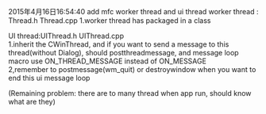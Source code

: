 2015年4月16日16:54:40
  add mfc  worker thread and ui thread 
  worker thread : Thread.h  Thread.cpp 
    1.worker thread has packaged in a class

  UI  thread:UIThread.h  UIThread.cpp   
  	1.inherit the CWinThread, and if you want to send a message to this thread(without Dialog), should postthreadmessage, and  message loop macro use ON_THREAD_MESSAGE instead of ON_MESSAGE  
	2,remember to  postmessage(wm_quit) or destroywindow when you want to end this ui message loop 

(Remaining problem: there are to many thread when app run, should know what are they)	
